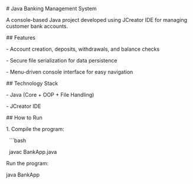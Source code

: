 \# Java Banking Management System



A console-based Java project developed using JCreator IDE for managing customer bank accounts.



\## Features

\- Account creation, deposits, withdrawals, and balance checks  

\- Secure file serialization for data persistence  

\- Menu-driven console interface for easy navigation  



\## Technology Stack

\- Java (Core + OOP + File Handling)

\- JCreator IDE



\## How to Run

1\. Compile the program:

&nbsp;  ```bash

&nbsp;  javac BankApp.java

Run the program:



java BankApp







